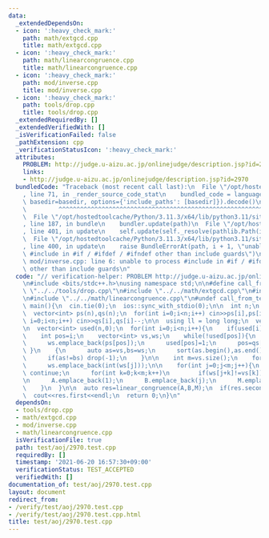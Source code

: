 ```yaml
---
data:
  _extendedDependsOn:
  - icon: ':heavy_check_mark:'
    path: math/extgcd.cpp
    title: math/extgcd.cpp
  - icon: ':heavy_check_mark:'
    path: math/linearcongruence.cpp
    title: math/linearcongruence.cpp
  - icon: ':heavy_check_mark:'
    path: mod/inverse.cpp
    title: mod/inverse.cpp
  - icon: ':heavy_check_mark:'
    path: tools/drop.cpp
    title: tools/drop.cpp
  _extendedRequiredBy: []
  _extendedVerifiedWith: []
  _isVerificationFailed: false
  _pathExtension: cpp
  _verificationStatusIcon: ':heavy_check_mark:'
  attributes:
    PROBLEM: http://judge.u-aizu.ac.jp/onlinejudge/description.jsp?id=2970
    links:
    - http://judge.u-aizu.ac.jp/onlinejudge/description.jsp?id=2970
  bundledCode: "Traceback (most recent call last):\n  File \"/opt/hostedtoolcache/Python/3.11.3/x64/lib/python3.11/site-packages/onlinejudge_verify/documentation/build.py\"\
    , line 71, in _render_source_code_stat\n    bundled_code = language.bundle(stat.path,\
    \ basedir=basedir, options={'include_paths': [basedir]}).decode()\n          \
    \         ^^^^^^^^^^^^^^^^^^^^^^^^^^^^^^^^^^^^^^^^^^^^^^^^^^^^^^^^^^^^^^^^^^^^^^^^^^^^^^^^^\n\
    \  File \"/opt/hostedtoolcache/Python/3.11.3/x64/lib/python3.11/site-packages/onlinejudge_verify/languages/cplusplus.py\"\
    , line 187, in bundle\n    bundler.update(path)\n  File \"/opt/hostedtoolcache/Python/3.11.3/x64/lib/python3.11/site-packages/onlinejudge_verify/languages/cplusplus_bundle.py\"\
    , line 401, in update\n    self.update(self._resolve(pathlib.Path(included), included_from=path))\n\
    \  File \"/opt/hostedtoolcache/Python/3.11.3/x64/lib/python3.11/site-packages/onlinejudge_verify/languages/cplusplus_bundle.py\"\
    , line 400, in update\n    raise BundleErrorAt(path, i + 1, \"unable to process\
    \ #include in #if / #ifdef / #ifndef other than include guards\")\nonlinejudge_verify.languages.cplusplus_bundle.BundleErrorAt:\
    \ mod/inverse.cpp: line 6: unable to process #include in #if / #ifdef / #ifndef\
    \ other than include guards\n"
  code: "// verification-helper: PROBLEM http://judge.u-aizu.ac.jp/onlinejudge/description.jsp?id=2970\n\
    \n#include <bits/stdc++.h>\nusing namespace std;\n\n#define call_from_test\n#include\
    \ \"../../tools/drop.cpp\"\n#include \"../../math/extgcd.cpp\"\n#include \"../../mod/inverse.cpp\"\
    \n#include \"../../math/linearcongruence.cpp\"\n#undef call_from_test\n\nsigned\
    \ main(){\n  cin.tie(0);\n  ios::sync_with_stdio(0);\n\n  int n;\n  cin>>n;\n\
    \  vector<int> ps(n),qs(n);\n  for(int i=0;i<n;i++) cin>>ps[i],ps[i]--;\n  for(int\
    \ i=0;i<n;i++) cin>>qs[i],qs[i]--;\n\n  using ll = long long;\n  vector<ll> A,B,M;\n\
    \n  vector<int> used(n,0);\n  for(int i=0;i<n;i++){\n    if(used[i]) continue;\n\
    \    int pos=i;\n    vector<int> vs,ws;\n    while(!used[pos]){\n      vs.emplace_back(pos);\n\
    \      ws.emplace_back(ps[pos]);\n      used[pos]=1;\n      pos=qs[pos];\n   \
    \ }\n    {\n      auto as=vs,bs=ws;\n      sort(as.begin(),as.end());\n      sort(bs.begin(),bs.end());\n\
    \      if(as!=bs) drop(-1);\n    }\n\n    int m=vs.size();\n    for(int j=0;j<m;j++)\n\
    \      ws.emplace_back(int(ws[j]));\n\n    for(int j=0;j<m;j++){\n      if(ws[j]!=vs[0])\
    \ continue;\n      for(int k=0;k<m;k++)\n        if(ws[j+k]!=vs[k]) drop(-1);\n\
    \n      A.emplace_back(1);\n      B.emplace_back(j);\n      M.emplace_back(m);\n\
    \    }\n  }\n\n  auto res=linear_congruence(A,B,M);\n  if(res.second<0) drop(-1);\n\
    \  cout<<res.first<<endl;\n  return 0;\n}\n"
  dependsOn:
  - tools/drop.cpp
  - math/extgcd.cpp
  - mod/inverse.cpp
  - math/linearcongruence.cpp
  isVerificationFile: true
  path: test/aoj/2970.test.cpp
  requiredBy: []
  timestamp: '2021-06-20 16:57:30+09:00'
  verificationStatus: TEST_ACCEPTED
  verifiedWith: []
documentation_of: test/aoj/2970.test.cpp
layout: document
redirect_from:
- /verify/test/aoj/2970.test.cpp
- /verify/test/aoj/2970.test.cpp.html
title: test/aoj/2970.test.cpp
---
```

